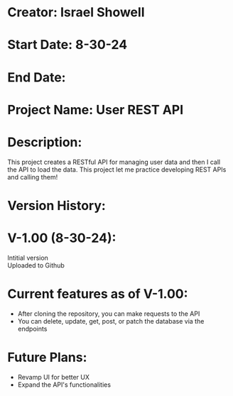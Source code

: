 # Creator: Israel Showell
# Start Date: 8-30-24
# End Date: 
# Project Name: User REST API
# Description: 
This project creates a RESTful API for managing user data and then I call the API to load the data. This project let me practice developing REST APIs and calling them!


# Version History:

# V-1.00 (8-30-24):
Intitial version <br>
Uploaded to Github <br>


# Current features as of V-1.00:
- After cloning the repository, you can make requests to the API
- You can delete, update, get, post, or patch the database via the endpoints

# Future Plans:
- Revamp UI for better UX
- Expand the API's functionalities




